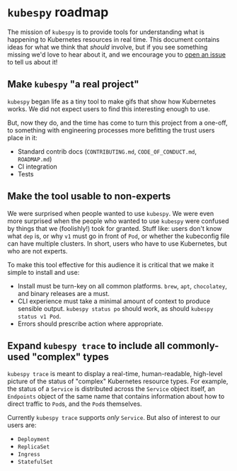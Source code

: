 # `kubespy` roadmap

The mission of `kubespy` is to provide tools for understanding what is happening to Kubernetes
resources in real time. This document contains ideas for what we think that _should_ involve, but if
you see something missing we'd love to hear about it, and we encourage you to [open an
issue][new-issue] to tell us about it!

## Make `kubespy` "a real project"

`kubespy` began life as a tiny tool to make gifs that show how Kubernetes works. We did not expect
users to find this interesting enough to use.

But, now they do, and the time has come to turn this project from a one-off, to something with
engineering processes more befitting the trust users place in it:

-   Standard contrib docs (`CONTRIBUTING.md`, `CODE_OF_CONDUCT.md`, `ROADMAP.md`)
-   CI integration
-   Tests

## Make the tool usable to non-experts

We were surprised when people wanted to use `kubespy`. We were even more surprised when the people
who wanted to use `kubespy` were confused by things that we (foolishly!) took for granted. Stuff
like: users don't know what `dep` is, or why `v1` must go in front of `Pod`, or whether the
kubeconfig file can have multiple clusters. In short, users who have to use Kubernetes, but who are
not experts.

To make this tool effective for this audience it is critical that we make it simple to install and
use:

-   Install must be turn-key on all common platforms. `brew`, `apt`, `chocolatey`, and binary
    releases are a must.
-   CLI experience must take a minimal amount of context to produce sensible output.
    `kubespy status po` should work, as should `kubespy status v1 Pod`.
-   Errors should prescribe action where appropriate.

## Expand `kubespy trace` to include all commonly-used "complex" types

`kubespy trace` is meant to display a real-time, human-readable, high-level picture of the status of
"complex" Kubernetes resource types. For example, the status of a `Service` is distributed across
the `Service` object itself, an `Endpoints` object of the same name that contains information about
how to direct traffic to `Pod`s, and the `Pod`s themselves.

Currently `kubespy trace` supports _only_ `Service`. But also of interest to our users are:

-   `Deployment`
-   `ReplicaSet`
-   `Ingress`
-   `StatefulSet`

[new-issue]: https://github.com/pulumi/kubespy/issues/new
